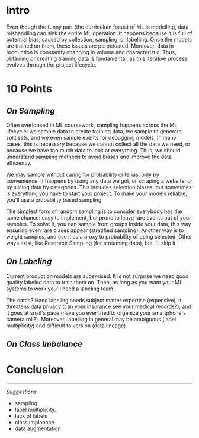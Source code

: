 # Intro

Even though the funny part (the curriculum focus) of ML is modelling, data mishandling can sink the entire ML operation. It happens because it is  full of potential bias, caused by collection, sampling, or labelling. Once the models are trained on them, these issues are perpetuated. Moreover, data in production is constantly changing in volume and characteristic. Thus, obtaining or creating training data is fundamental, as this iterative process evolves through the project lifecycle.

# 10 Points

## _On Sampling_

Often overlooked in ML coursework, sampling happens across the ML lifecycle: we sample data to create training data, we sample to generate split sets, and we even sample events for debugging models. In many cases, this is necessary because we cannot collect all the data we need, or because we have too much data to look at everything. Thus, we should understand sampling methods to avoid biases and improve the data efficiency.

We may sample without caring for probability criterias, only by convenience. It happens by using any data we got, or scraping a website, or by slicing data by categories. This includes selection biases, but sometimes is everything you have to start your project. To make your models reliable, you'll use a probability based sampling.

The simplest form of random sampling is to consider everybody has the same chance: easy to implement, but prone to leave rare events out of your samples. To solve it, you can sample from groups inside your data, this way ensuring even rare clases appear (stratified sampling). Another way is to weight samples, and use it as a proxy to probability of being selected. Other ways exist, like Reservoir Sampling (for streaming data), but I'll skip it. 

## _On Labeling_

Current production models are supervised. It is not surprise we need good quality labeled data to train them on. Then, as long as you want your ML systems to work you'll need a labeling team.

The catch? Hand labeling needs subject matter expertise (expensive), it threatens data privacy (can your insurance see your medical records?), and it goes at snail's pace (have you ever tried to organize your smartphone's camera roll?). Moreover, labelling in general may be ambiguous (label multiplicity) and difficult to version (data lineage).


## _On Class Imbalance_


# Conclusion

---
_Suggestions_
- sampling
- label multiplicity,
- lack of labels
- class implanace
- data augmentation